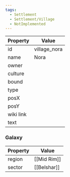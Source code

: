 ```yaml
---
tags:
  - Settlement
  - Settlement/Village
  - NotImplemented
---
```


| Property  | Value        |
| --------- | ------------ |
| id        | village_nora |
| name      | Nora         |
| owner     |              |
| culture   |              |
| bound     |              |
| type      |              |
| posX      |              |
| posY      |              |
| wiki link |              |
| text      |              |

### Galaxy
| Property | Value       |
| -------- | ----------- |
| region   | [[Mid Rim]] |
| sector   | [[Belshar]] |
